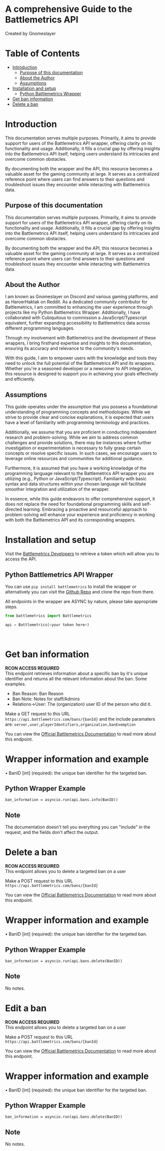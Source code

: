 # A comprehensive Guide to the Battlemetrics API


Created by Gnomeslayer

# Table of Contents
- [Introduction](#introduction)
    - [Purpose of this documentation](#purpose-of-this-documentation)
    - [About the Author](#about-the-author)
    - [Assumptions](#assumptions)
- [Installation and setup](#installation-and-setup)
    - [Python Battlemetrics Wrapper](#python-battlemetrics-api-wrapper)
- [Get ban information](#get-ban-information)
- [Delete a ban](#delete-a-ban)

# Introduction

This documentation serves multiple purposes. Primarily, it aims to provide support for users of the Battlemetrics API wrapper, offering clarity on its functionality and usage. Additionally, it fills a crucial gap by offering insights into the Battlemetrics API itself, helping users understand its intricacies and overcome common obstacles.

By documenting both the wrapper and the API, this resource becomes a valuable asset for the gaming community at large. It serves as a centralized reference point where users can find answers to their questions and troubleshoot issues they encounter while interacting with Battlemetrics data.

## Purpose of this documentation
This documentation serves multiple purposes. Primarily, it aims to provide support for users of the Battlemetrics API wrapper, offering clarity on its functionality and usage. Additionally, it fills a crucial gap by offering insights into the Battlemetrics API itself, helping users understand its intricacies and overcome common obstacles.

By documenting both the wrapper and the API, this resource becomes a valuable asset for the gaming community at large. It serves as a centralized reference point where users can find answers to their questions and troubleshoot issues they encounter while interacting with Battlemetrics data.

## About the Author

I am known as Gnomeslayer on Discord and various gaming platforms, and as HaroerHaktak on Reddit. As a dedicated community contributor for Battlemetrics, I am committed to enhancing the user experience through projects like my Python Battlemetrics Wrapper. Additionally, I have collaborated with Cubiquitous to commission a JavaScript/Typescript equivalent, further expanding accessibility to Battlemetrics data across different programming languages.

Through my involvement with Battlemetrics and the development of these wrappers, I bring firsthand expertise and insights to this documentation, ensuring its accuracy and relevance to the community's needs.

With this guide, I aim to empower users with the knowledge and tools they need to unlock the full potential of the Battlemetrics API and its wrappers. Whether you're a seasoned developer or a newcomer to API integration, this resource is designed to support you in achieving your goals effectively and efficiently.

## Assumptions

This guide operates under the assumption that you possess a foundational understanding of programming concepts and methodologies. While we strive to provide clear and concise explanations, it is expected that users have a level of familiarity with programming terminology and practices.

Additionally, we assume that you are proficient in conducting independent research and problem-solving. While we aim to address common challenges and provide solutions, there may be instances where further investigation or experimentation is necessary to fully grasp certain concepts or resolve specific issues. In such cases, we encourage users to leverage online resources and communities for additional guidance.

Furthermore, it is assumed that you have a working knowledge of the programming language relevant to the Battlemetrics API wrapper you are utilizing (e.g., Python or JavaScript/Typescript). Familiarity with basic syntax and data structures within your chosen language will facilitate smoother integration and utilization of the wrapper.

In essence, while this guide endeavors to offer comprehensive support, it does not replace the need for foundational programming skills and self-directed learning. Embracing a proactive and resourceful approach to problem-solving will enhance your experience and proficiency in working with both the Battlemetrics API and its corresponding wrappers.

# Installation and setup

Visit the [Battlemetrics Developers](https://www.battlemetrics.com/developers/documentation) to retrieve a token which will allow you to access the API.

## Python Battlemetrics API Wrapper
You can use `pip install battlemetrics` to install the wrapper or alternatively you can visit the [Github Repo](https://github.com/Gnomeslayer/battlemetrics)
and clone the repo from there.

All endpoints in the wrapper are ASYNC by nature, please take appropriate steps.
```python
from battlemetrics import Battlemetrics

api = Battlemetrics(<your token here>)
```
 
# Get ban information
**RCON ACCESS REQUIRED**<br>
This endpoint retrieves information about a specific ban by it's unique identifier and returns all the relevant information about the ban.
Some examples.
- Ban Reason: Ban Reason
- Ban Note: Notes for staff/Admins
- Relations->User: The (organization) user ID of the person who did it.<br/>

Make a GET request to this URL
`https://api.battlemetrics.com/bans/{banId}`
and the include paramaters are: `server,user,playerIdentifiers,organization,banExemption`

You can view the [Official Battlemetrics Documentation](https://www.battlemetrics.com/developers/documentation#link-GET-ban-/bans/{(%23%2Fdefinitions%2Fban%2Fdefinitions%2Fidentity)}) to read more about this endpoint.

# Wrapper information and example

•	BanID [int] (required): the unique ban identifier for the targeted ban.

## Python Wrapper Example

```
ban_information = asyncio.run(api.bans.info(BanID))
```

## Note

The documentation doesn't tell you everything you can "include" in the request, and the fields don't affect the output.


# Delete a ban
**RCON ACCESS REQUIRED**<br>
This endpoint allows you to delete a targeted ban on a user

Make a POST request to this URL
`https://api.battlemetrics.com/bans/{banId}`

You can view the [Official Battlemetrics Documentation](https://www.battlemetrics.com/developers/documentation#link-DELETE-ban-/bans/{(%23%2Fdefinitions%2Fban%2Fdefinitions%2Fidentity)}) to read more about this endpoint.

# Wrapper information and example

•	BanID [int] (required): the unique ban identifier for the targeted ban.

## Python Wrapper Example

```
ban_information = asyncio.run(api.bans.delete(BanID))
```

## Note

No notes.

# Edit a ban
**RCON ACCESS REQUIRED**<br>
This endpoint allows you to delete a targeted ban on a user

Make a POST request to this URL
`https://api.battlemetrics.com/bans/{banId}`

You can view the [Official Battlemetrics Documentation](https://www.battlemetrics.com/developers/documentation#link-DELETE-ban-/bans/{(%23%2Fdefinitions%2Fban%2Fdefinitions%2Fidentity)}) to read more about this endpoint.

# Wrapper information and example

•	BanID [int] (required): the unique ban identifier for the targeted ban.

## Python Wrapper Example

```
ban_information = asyncio.run(api.bans.delete(BanID))
```

## Note

No notes.
